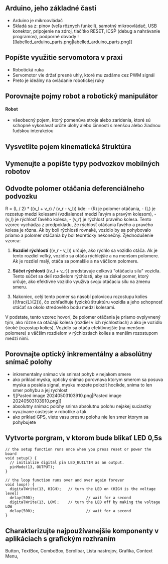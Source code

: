 ## Arduino, jeho základné časti
- Arduino je mikroovládač
- Skladá sa z: pinov (veľa rôznych funkcií), samotný mikroovládač, USB konektor, pripojenie na zdroj, tlačítko RESET, ICSP (debug a nahrávanie programov), podporné obvody
![[labelled_arduino_parts.png|labelled_arduino_parts.png]]
## Popíšte využitie servomotora v praxi
- Robotická ruka 
- Servomotor vie držať presné uhly, ktoré mu zadáme cez PWM signál
- Preto je ideálny na ovládanie robotickej ruky

## Porovnajte pojmy robot a robotický manipulátor

#### Robot
- všeobecný pojem, ktorý pomenúva stroje alebo zaridenia, ktoré sú schopné vykonávať určité úlohy alebo činnosti s menšou alebo žiadnou ľudskou interakciou

## Vysvetlite pojem kinematická štruktúra


## Vymenujte a popíšte typy podvozkov mobilných robotov


## Odvodte polomer otáčania deferenciálneho podvozku

 R = (L / 2) * ((v_l + v_r) / (v_r - v_l)) kde:
    - (R) je polomer otáčania,
    - (L) je rozostup medzi kolesami (vzdialenosť medzi ľavým a pravým kolesom),
    - (v_l) je rýchlosť ľavého kolesa,
    - (v_r) je rýchlosť pravého kolesa.
Tento vzorec vychádza z predpokladu, že rýchlosť otáčania ľavého a pravého kolesa je rôzna. Ak by boli rýchlosti rovnaké, vozidlo by sa pohybovalo priamo a polomer otáčania by bol teoreticky nekonečný. Zjednodušenie vzorca:
    
1. **Rozdiel rýchlostí** ((v_r - v_l)) určuje, ako rýchlo sa vozidlo otáča. Ak je tento rozdiel veľký, vozidlo sa otáča rýchlejšie a na menšom polomere. Ak je rozdiel malý, otáča sa pomalšie a na väčšom polomere.
    
2. **Súčet rýchlostí** ((v_l + v_r)) predstavuje celkovú "otáčaciu silu" vozidla. Tento súčet sa delí rozdielom rýchlostí, aby sa získal pomer, ktorý určuje, ako efektívne vozidlo využíva svoju otáčaciu silu na zmenu smeru.
    
3. Nakoniec, celý tento pomer sa násobí polovicou rozostupu kolies ((\frac{L}{2})), čo zohľadňuje fyzickú štruktúru vozidla a jeho schopnosť otáčať sa okolo stredového bodu medzi kolesami.
    
V podstate, tento vzorec hovorí, že polomer otáčania je priamo ovplyvnený tým, ako rôzne sa otáčajú kolesá (rozdiel v ich rýchlostiach) a ako je vozidlo široké (rozostup kolies). Vozidlo sa otáča efektívnejšie (na menšom polomere) s väčším rozdielom v rýchlostiach kolies a menším rozostupom medzi nimi.
## Porovnajte optický inkrementálny a absolútny snímač polohy
- inkrementalny snimac vie snimat pohyb v nejakom smere
- ako priklad myska, opticky snimac porovnava ktorym smerom sa posuva myska a posiela signal, mysku mozete polozit hocikde, snima to len smer pohybu a jej rychlost
- ![[Pasted image 20240503103910.png|Pasted image 20240503103910.png]]
- absolutny snimac polohy snima absolutnu polohu nejakej suciastky
- vyuzivane castejsie v robotike a tak
- ako priklad GPS, viete vasu presnu polohu nie len smer ktorym sa pohybujete
## Vytvorte porgram, v ktorom bude blikať LED 0,5s

```c++\
// the setup function runs once when you press reset or power the board
void setup() {
  // initialize digital pin LED_BUILTIN as an output.
  pinMode(13, OUTPUT);
}

// the loop function runs over and over again forever
void loop() {
  digitalWrite(13, HIGH);   // turn the LED on (HIGH is the voltage level)
  delay(500);                       // wait for a second
  digitalWrite(13, LOW);    // turn the LED off by making the voltage LOW
  delay(500);                       // wait for a second
}
```
## Charakterizujte najpoužívanejšie komponenty v aplikáciach s grafickým rozhraním
Button, TextBox, ComboBox, Scrollbar, Lista nastrojov, Grafika, Context Menu, 

